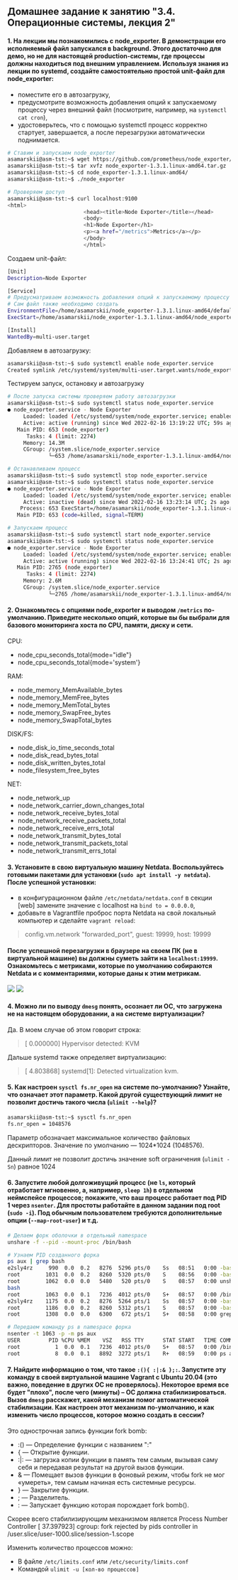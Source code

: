 ## Домашнее задание к занятию "3.4. Операционные системы, лекция 2"

#### 1. На лекции мы познакомились с node_exporter. В демонстрации его исполняемый файл запускался в background. Этого достаточно для демо, но не для настоящей production-системы, где процессы должны находиться под внешним управлением. Используя знания из лекции по systemd, создайте самостоятельно простой unit-файл для node_exporter:
- поместите его в автозагрузку,
- предусмотрите возможность добавления опций к запускаемому процессу через внешний файл (посмотрите, например, на `systemctl cat cron`),
- удостоверьтесь, что с помощью systemctl процесс корректно стартует, завершается, а после перезагрузки автоматически поднимается.

```bash
# Ставим и запускаем node_exporter
asamarskii@asm-tst:~$ wget https://github.com/prometheus/node_exporter/releases/download/v1.3.1/node_exporter-1.3.1.linux-amd64.tar.gz
asamarskii@asm-tst:~$ tar xvfz node_exporter-1.3.1.linux-amd64.tar.gz
asamarskii@asm-tst:~$ cd node_exporter-1.3.1.linux-amd64/
asamarskii@asm-tst:~$ ./node_exporter

# Проверяем доступ
asamarskii@asm-tst:~$ curl localhost:9100
<html>
                        <head><title>Node Exporter</title></head>
                        <body>
                        <h1>Node Exporter</h1>
                        <p><a href="/metrics">Metrics</a></p>
                        </body>
                        </html>
```

Создаем unit-файл:

```bash
[Unit]
Description=Node Exporter

[Service]
# Предусматриваем возможность добавления опций к запускаемому процессу через внешний файл
# Сам файл также необходимо создать
EnvironmentFile=/home/asamarskii/node_exporter-1.3.1.linux-amd64/default/node_exporter
ExecStart=/home/asamarskii/node_exporter-1.3.1.linux-amd64/node_exporter

[Install]
WantedBy=multi-user.target
```

Добавляем в автозагрузку:

```bash
asamarskii@asm-tst:~$ sudo systemctl enable node_exporter.service
Created symlink /etc/systemd/system/multi-user.target.wants/node_exporter.service → /etc/systemd/system/node_exporter.service.
```

Тестируем запуск, остановку и автозагрузку

```bash
# После запуска системы проверяем работу автозагрузки
asamarskii@asm-tst:~$ sudo systemctl status node_exporter.service
● node_exporter.service - Node Exporter
     Loaded: loaded (/etc/systemd/system/node_exporter.service; enabled; vendor preset: enabled)
     Active: active (running) since Wed 2022-02-16 13:19:22 UTC; 59s ago
   Main PID: 653 (node_exporter)
      Tasks: 4 (limit: 2274)
     Memory: 14.3M
     CGroup: /system.slice/node_exporter.service
             └─653 /home/asamarskii/node_exporter-1.3.1.linux-amd64/node_exporter

# Останавливаем процесс
asamarskii@asm-tst:~$ sudo systemctl stop node_exporter.service
asamarskii@asm-tst:~$ sudo systemctl status node_exporter.service
● node_exporter.service - Node Exporter
     Loaded: loaded (/etc/systemd/system/node_exporter.service; enabled; vendor preset: enabled)
     Active: inactive (dead) since Wed 2022-02-16 13:23:14 UTC; 2s ago
    Process: 653 ExecStart=/home/asamarskii/node_exporter-1.3.1.linux-amd64/node_exporter (code=killed, signal=TERM)
   Main PID: 653 (code=killed, signal=TERM)

# Запускаем процесс
asamarskii@asm-tst:~$ sudo systemctl start node_exporter.service
asamarskii@asm-tst:~$ sudo systemctl status node_exporter.service
● node_exporter.service - Node Exporter
     Loaded: loaded (/etc/systemd/system/node_exporter.service; enabled; vendor preset: enabled)
     Active: active (running) since Wed 2022-02-16 13:24:41 UTC; 2s ago
   Main PID: 2765 (node_exporter)
      Tasks: 4 (limit: 2274)
     Memory: 2.6M
     CGroup: /system.slice/node_exporter.service
             └─2765 /home/asamarskii/node_exporter-1.3.1.linux-amd64/node_exporter
```

#### 2. Ознакомьтесь с опциями node_exporter и выводом `/metrics` по-умолчанию. Приведите несколько опций, которые вы бы выбрали для базового мониторинга хоста по CPU, памяти, диску и сети.

CPU:
- node_cpu_seconds_total{mode="idle"}
- node_cpu_seconds_total{mode='system'}

RAM:
- node_memory_MemAvailable_bytes
- node_memory_MemFree_bytes
- node_memory_MemTotal_bytes
- node_memory_SwapFree_bytes
- node_memory_SwapTotal_bytes

DISK/FS:
- node_disk_io_time_seconds_total
- node_disk_read_bytes_total
- node_disk_written_bytes_total
- node_filesystem_free_bytes

NET:
- node_network_up
- node_network_carrier_down_changes_total
- node_network_receive_bytes_total
- node_network_receive_packets_total
- node_network_receive_errs_total
- node_network_transmit_bytes_total
- node_network_transmit_packets_total
- node_network_transmit_errs_total

#### 3. Установите в свою виртуальную машину Netdata. Воспользуйтесь готовыми пакетами для установки (`sudo apt install -y netdata`). После успешной установки:
- в конфигурационном файле `/etc/netdata/netdata.conf` в секции [web] замените значение с localhost на `bind to = 0.0.0.0`,
- добавьте в Vagrantfile проброс порта Netdata на свой локальный компьютер и сделайте `vagrant reload`:
> config.vm.network "forwarded_port", guest: 19999, host: 19999

#### После успешной перезагрузки в браузере на своем ПК (не в виртуальной машине) вы должны суметь зайти на `localhost:19999`. Ознакомьтесь с метриками, которые по умолчанию собираются Netdata и с комментариями, которые даны к этим метрикам.

![](https://github.com/e2sly4rz/devops-netology/blob/main/images/netdata01.jpg)
![](https://github.com/e2sly4rz/devops-netology/blob/main/images/netdata02.jpg?raw=true)

#### 4. Можно ли по выводу `dmesg` понять, осознает ли ОС, что загружена не на настоящем оборудовании, а на системе виртуализации?

Да.
В моем случае об этом говорит строка:

> [    0.000000] Hypervisor detected: KVM

Дальше systemd также определяет виртуализацию:

> [    4.803868] systemd[1]: Detected virtualization kvm.

#### 5. Как настроен `sysctl fs.nr_open` на системе по-умолчанию? Узнайте, что означает этот параметр. Какой другой существующий лимит не позволит достичь такого числа (`ulimit --help`)?

```bash
asamarskii@asm-tst:~$ sysctl fs.nr_open
fs.nr_open = 1048576
```

Параметр обозначает максимальное количество файловых дескрипторов. Значение по умолчанию — 1024*1024 (1048576).

Данный лимит не позволит достичь значение soft ограничения (`ulimit -Sn`) равное 1024

#### 6. Запустите любой долгоживущий процесс (не `ls`, который отработает мгновенно, а, например, `sleep 1h`) в отдельном неймспейсе процессов; покажите, что ваш процесс работает под PID 1 через `nsenter`. Для простоты работайте в данном задании под root (`sudo -i`). Под обычным пользователем требуются дополнительные опции (`--map-root-user`) и т.д.

```bash
# Делаем форк оболочки в отдельный namespace
unshare -f --pid --mount-proc /bin/bash

# Узнаем PID созданного форка
ps aux | grep bash
e2sly4rz     990  0.0  0.2   8276  5296 pts/0    Ss   08:51   0:00 -bash
root        1031  0.0  0.2   8260  5320 pts/0    S    08:56   0:00 -bash
root        1062  0.0  0.0   5480   520 pts/0    S    08:57   0:00 unshare -f --pid --mount-proc /bin
bash
root        1063  0.0  0.1   7236  4012 pts/0    S+   08:57   0:00 /bin/bash
e2sly4rz    1175  0.0  0.2   8276  5264 pts/1    Ss   08:57   0:00 -bash
root        1186  0.0  0.2   8260  5312 pts/1    S    08:57   0:00 -bash
root        1308  0.0  0.0   6300   672 pts/1    S+   08:58   0:00 grep --color=auto bash

# Передаем команду ps в namespace форка
nsenter -t 1063 -p -m ps aux
USER         PID %CPU %MEM    VSZ   RSS TTY      STAT START   TIME COMMAND
root           1  0.0  0.1   7236  4012 pts/0    S+   08:57   0:00 /bin/bash
root           8  0.0  0.1   8892  3272 pts/1    R+   08:59   0:00 ps aux
```

#### 7. Найдите информацию о том, что такое `:(){ :|:& };:`. Запустите эту команду в своей виртуальной машине Vagrant с Ubuntu 20.04 (**это важно, поведение в других ОС не проверялось**). Некоторое время все будет "плохо", после чего (минуты) – ОС должна стабилизироваться. Вызов `dmesg` расскажет, какой механизм помог автоматической стабилизации. Как настроен этот механизм по-умолчанию, и как изменить число процессов, которое можно создать в сессии?

Это однострочная запись функции fork bomb:

- :() — Определение функции с названием ":"
- {  — Открытие функции.
- :|: — загрузка копии функции в память тем самым, вызывая саму себя и передавая результат на другой вызов функции.
- & — Помещает вызов функции в фоновый режим, чтобы fork не мог «умереть», тем самым начиная есть системные ресурсы.
- } — Закрытие функции.
- ; — Разделитель.
- : — Запускает функцию которая порождает fork bomb().

Скорее всего стабилизирующим механизмом является Process Number Controller
[   37.397923] cgroup: fork rejected by pids controller in /user.slice/user-1000.slice/session-1.scope


Изменить количество процессов можно:
- В файле  `/etc/limits.conf` или `/etc/security/limits.conf`
- Командой `ulimit -u [кол-во процессов]`

